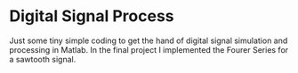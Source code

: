 # Digital Signal Process

Just some tiny simple coding to get the hand of digital signal simulation and processing in Matlab. In the final project I implemented the Fourer Series for a sawtooth signal.

